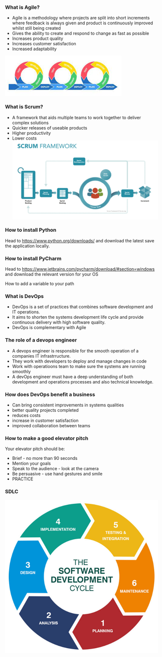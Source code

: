 ### What is Agile?
- Agile is a methodology where projects are split into short increments where feedback is always given and product is continuously improved whilst still being created
- Gives the ability to create and respond to change as fast as possible
- Increases product quality
- Increases customer satisfaction
- Increased adaptability

![](Images/Agile.jfif)

### What is Scrum?
- A framework that aids multiple teams to work together to deliver complex solutions
- Quicker releases of useable products
- Higher productivity
- Lower costs
![](Images/Scrum.png)


### How to install Python
Head to https://www.python.org/downloads/ and download the latest save the application locally.

### How to install PyCharm
Head to https://www.jetbrains.com/pycharm/download/#section=windows and download the relevant version for your OS


How to add a variable to your path


### What is DevOps
- DevOps is a set of practices that combines software development and IT operations. 
- It aims to shorten the systems development life cycle and provide continuous delivery with high software quality. 
- DevOps is complementary with Agile 

### The role of a devops engineer
- A devops engineer is responsible for the smooth operation of a companies IT infrastrructure.
- They work with developers to deploy and manage changes in code
- Work with operatioons team to make sure the systems are running smoothly
- A devOps engineer must have a deep understanding of both development and operations processes and also technical knowledge.

### How does DevOps benefit a business
- Can bring consistent improvements in systems qualities
- better quality projects completed
- reduces costs
- increase in customer satisfaction
- improved collaboration between teams

### How to make a good elevator pitch
Your elevator pitch should be:
- Brief - no more than 90 seconds
- Mention your goals
- Speak to the audience - look at the camera
- Be persuasive - use hand gestures and smile
- PRACTICE

### SDLC 
![](Images/SDLC.png)
